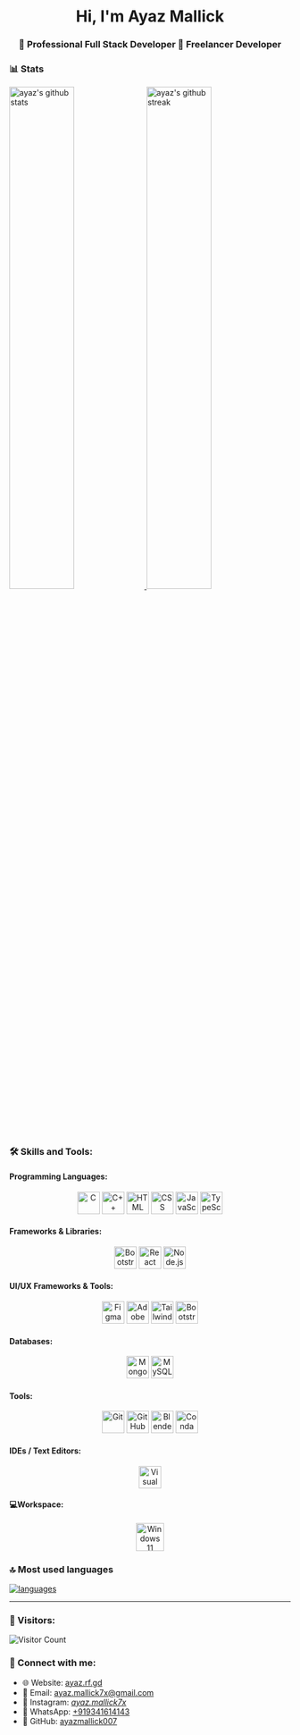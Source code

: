 <h1 align="center">Hi, I'm Ayaz Mallick</h1>
<h3 align="center">🚀 Professional Full Stack Developer 🌟 Freelancer Developer</h3>

### 📊 Stats

<a href="http://ayaz.rf.gd/">
<img src="https://github-readme-stats.vercel.app/api?username=ayazmallick007&include_all_commits=true&show_icons=true&theme=github_dark&hide_border=true" alt="ayaz's github stats" width="48%" >
</a>

<a href="http://ayaz.rf.gd/">
<img src="https://github-readme-streak-stats.herokuapp.com/?user=ayazmallick007&theme=github_dark&hide_border=true" alt="ayaz's github streak" width="48%" >
</a>


### 🛠️ Skills and Tools:

#### Programming Languages:

<div align="center"> 
 <img src="https://upload.wikimedia.org/wikipedia/commons/1/19/C_Logo.png" alt="C" height="40">
<img src="https://upload.wikimedia.org/wikipedia/commons/1/18/ISO_C%2B%2B_Logo.svg" alt="C++" height="40">
<img src="https://upload.wikimedia.org/wikipedia/commons/6/61/HTML5_logo_and_wordmark.svg" alt="HTML" height="40">
<img src="https://upload.wikimedia.org/wikipedia/commons/d/d5/CSS3_logo_and_wordmark.svg" alt="CSS" height="40">
<img src="https://upload.wikimedia.org/wikipedia/commons/9/99/Unofficial_JavaScript_logo_2.svg" alt="JavaScript" height="40">
<img src="https://upload.wikimedia.org/wikipedia/commons/4/4c/Typescript_logo_2020.svg" alt="TypeScript" height="40">
</div>  
  
#### Frameworks & Libraries:

<div align="center">
<img src="https://profilinator.rishav.dev/skills-assets/bootstrap-plain.svg" alt="Bootstrap" height="40">
<img src="https://profilinator.rishav.dev/skills-assets/react-original-wordmark.svg" alt="React" height="40">
<img src="https://profilinator.rishav.dev/skills-assets/nodejs-original-wordmark.svg" alt="Node.js" height="40">
</div>  

#### UI/UX Frameworks & Tools:

<div align="center">
<img src="https://upload.wikimedia.org/wikipedia/commons/thumb/3/33/Figma-logo.svg/1200px-Figma-logo.svg.png" alt="Figma" height="40">
<img src="https://profilinator.rishav.dev/skills-assets/adobe_illustrator-icon.svg" alt="Adobe Illustrator" height="40">
<img src="https://upload.wikimedia.org/wikipedia/commons/d/d5/Tailwind_CSS_Logo.svg" alt="Tailwind CSS" height="40">
<img src="https://profilinator.rishav.dev/skills-assets/bootstrap-plain.svg" alt="Bootstrap" height="40">
</div>  

#### Databases:

<div align="center">
<img src="https://profilinator.rishav.dev/skills-assets/mongodb-original-wordmark.svg" alt="MongoDB" height="40">
<img src="https://profilinator.rishav.dev/skills-assets/mysql-original-wordmark.svg" alt="MySQL" height="40">
</div>  

#### Tools:

<div align="center">
<img src="https://git-scm.com/images/logos/downloads/Git-Icon-1788C.png" alt="Git" height="40">
<img src="https://foundations.projectpythia.org/_images/GitHub-logo.png" alt="GitHub" height="40">
<img src="https://download.blender.org/branding/blender_logo_socket.png" alt="Blender" height="40">
<img src="https://avatars.githubusercontent.com/u/6392739?s=280&v=4" alt="Conda" height="40">  
</div>  


#### IDEs / Text Editors:

<div align="center">
<img src="https://upload.wikimedia.org/wikipedia/commons/thumb/9/9a/Visual_Studio_Code_1.35_icon.svg/2048px-Visual_Studio_Code_1.35_icon.svg.png" alt="Visual Studio Code" height="40">  
</div>
  
#### 💻Workspace:

<div align="center">
<img src="https://www.bleepstatic.com/content/hl-images/2021/08/09/windows-11-square-text.jpg" alt="Windows 11" height="50">
</div>


### 🔝 Most used languages

<a href="http://ayaz.rf.gd/">
<img alt="languages" src="https://github-readme-stats.vercel.app/api/top-langs/?username=ayazmallick007&theme=github_dark&hide_border=true&hide=Jupyter%20Notebook,css,html,scss&layout=compact" />
</a>

---

### 👥 Visitors:
![Visitor Count](https://profile-counter.glitch.me/ayazmallick007/count.svg)

### 🤝 Connect with me:
 
- 🌐 Website: [ayaz.rf.gd](http://ayaz.rf.gd)
- 📧 Email: ayaz.mallick7x@gmail.com
- 📸 Instagram: [_ayaz.mallick7x_](https://www.instagram.com/ayaz.mallick7x/)
- 📱 WhatsApp: [+919341614143](https://wa.me/+919341614143)
- 🐙 GitHub: [ayazmallick007](https://github.com/ayazmallick007)
